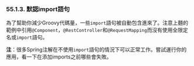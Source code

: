 ### 55.1.3. 默認import語句

為了幫助你減少Groovy代碼量，一些`import`語句被自動包含進來了。注意上麵的範例中引用`@Component`，`@RestController`和`@RequestMapping`而沒有使用全限定名或`import`語句。

**注**：很多Spring注解在不使用`import`語句的情況下可以正常工作。嘗試運行你的應用，看一下在添加imports之前哪些會失敗。
